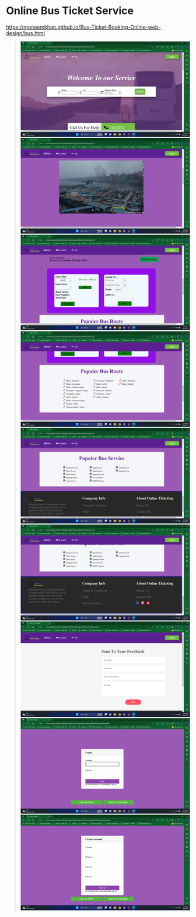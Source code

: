 # Online Bus Ticket Service
https://monaemkhan.github.io/Bus-Ticket-Booking-Online-web-design/bus.html
> ![image](https://github.com/MonaemKhan/All-Projects-Of-Mine/blob/main/Online%20Bus%20Ticket%20Service/1.png)
> ![image](https://github.com/MonaemKhan/All-Projects-Of-Mine/blob/main/Online%20Bus%20Ticket%20Service/2.png)
> ![image](https://github.com/MonaemKhan/All-Projects-Of-Mine/blob/main/Online%20Bus%20Ticket%20Service/3.png)
> ![image](https://github.com/MonaemKhan/All-Projects-Of-Mine/blob/main/Online%20Bus%20Ticket%20Service/4.png)
> ![image](https://github.com/MonaemKhan/All-Projects-Of-Mine/blob/main/Online%20Bus%20Ticket%20Service/5.png)
> ![image](https://github.com/MonaemKhan/All-Projects-Of-Mine/blob/main/Online%20Bus%20Ticket%20Service/6.png)
> ![image](https://github.com/MonaemKhan/All-Projects-Of-Mine/blob/main/Online%20Bus%20Ticket%20Service/7.png)
> ![image](https://github.com/MonaemKhan/All-Projects-Of-Mine/blob/main/Online%20Bus%20Ticket%20Service/8.png)
> ![image](https://github.com/MonaemKhan/All-Projects-Of-Mine/blob/main/Online%20Bus%20Ticket%20Service/9.png)
